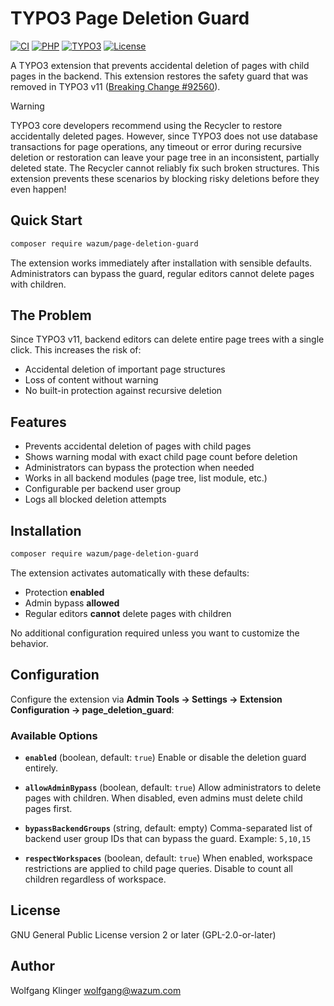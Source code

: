 # TYPO3 Page Deletion Guard

[![CI](https://github.com/wazum/page-deletion-guard/workflows/CI/badge.svg)](https://github.com/wazum/page-deletion-guard/actions)
[![PHP](https://img.shields.io/badge/PHP-8.2%20|%208.3%20|%208.4-blue.svg)](https://www.php.net/)
[![TYPO3](https://img.shields.io/badge/TYPO3-12.4%20|%2013.4-orange.svg)](https://typo3.org/)
[![License](https://img.shields.io/badge/License-GPL%20v2-blue.svg)](LICENSE)

A TYPO3 extension that prevents accidental deletion of pages with child pages in the backend. This extension restores the safety guard that was removed in TYPO3 v11 ([Breaking Change #92560](https://docs.typo3.org/c/typo3/cms-core/main/en-us/Changelog/11.0/Breaking-92560-BackendEditorsCanAlwaysDeletePagesRecursive.html)).

> [!WARNING]
> TYPO3 core developers recommend using the Recycler to restore accidentally deleted pages. However, since TYPO3 does not use database transactions for page operations, any timeout or error during recursive deletion or restoration can leave your page tree in an inconsistent, partially deleted state. The Recycler cannot reliably fix such broken structures. This extension prevents these scenarios by blocking risky deletions before they even happen!

## Quick Start

```bash
composer require wazum/page-deletion-guard
```

The extension works immediately after installation with sensible defaults. Administrators can bypass the guard, regular editors cannot delete pages with children.

## The Problem

Since TYPO3 v11, backend editors can delete entire page trees with a single click. This increases the risk of:
- Accidental deletion of important page structures
- Loss of content without warning
- No built-in protection against recursive deletion

## Features

- Prevents accidental deletion of pages with child pages
- Shows warning modal with exact child page count before deletion
- Administrators can bypass the protection when needed
- Works in all backend modules (page tree, list module, etc.)
- Configurable per backend user group
- Logs all blocked deletion attempts

## Installation

```bash
composer require wazum/page-deletion-guard
```

The extension activates automatically with these defaults:
- Protection **enabled**
- Admin bypass **allowed**
- Regular editors **cannot** delete pages with children

No additional configuration required unless you want to customize the behavior.

## Configuration

Configure the extension via **Admin Tools → Settings → Extension Configuration → page_deletion_guard**:

### Available Options

- **`enabled`** (boolean, default: `true`)
  Enable or disable the deletion guard entirely.

- **`allowAdminBypass`** (boolean, default: `true`)
  Allow administrators to delete pages with children. When disabled, even admins must delete child pages first.

- **`bypassBackendGroups`** (string, default: empty)
  Comma-separated list of backend user group IDs that can bypass the guard. Example: `5,10,15`

- **`respectWorkspaces`** (boolean, default: `true`)
  When enabled, workspace restrictions are applied to child page queries. Disable to count all children regardless of workspace.

## License

GNU General Public License version 2 or later (GPL-2.0-or-later)

## Author

Wolfgang Klinger
[wolfgang@wazum.com](mailto:wolfgang@wazum.com)

